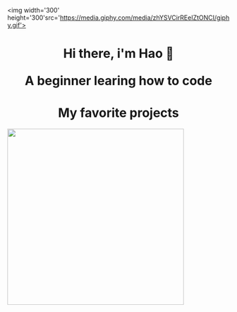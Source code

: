 <img width='300' height='300'src='https://media.giphy.com/media/zhYSVCirREeIZtONCI/giphy.gif'>
<h1 align='center'>Hi there, i'm Hao 👋</p>
<p align='center'>A beginner learing how to code</p>
<!-- Projects -->
<h1 align='center'>My favorite projects</h1>
<img width='400' src='https://user-images.githubusercontent.com/87526625/189522170-b802a469-f197-494f-ac1c-6926e12dfb5b.PNG'>
<!--
**lvhao03/lvhao03** is a ✨ _special_ ✨ repository because its `README.md` (this file) appears on your GitHub profile.

Here are some ideas to get you started:

- 🔭 I’m currently working on ...
- 🌱 I’m currently learning ...
- 👯 I’m looking to collaborate on ...
- 🤔 I’m looking for help with ...
- 💬 Ask me about ...
- 📫 How to reach me: ...
- 😄 Pronouns: ...
- ⚡ Fun fact: ...
-->
